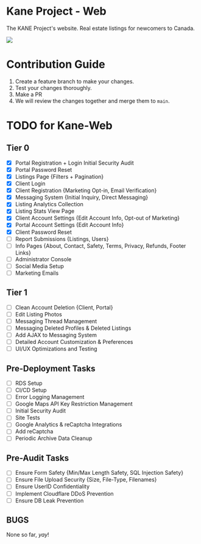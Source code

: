 # Kane Project - Web

The KANE Project's website. Real estate listings for newcomers to Canada.

<img src="https://progress-bar.dev/75/?title=Project Progress">

# Contribution Guide

1. Create a feature branch to make your changes.
2. Test your changes thoroughly.
3. Make a PR
4. We will review the changes together and merge them to `main`.

# TODO for Kane-Web

## Tier 0

- [x] Portal Registration + Login Initial Security Audit
- [x] Portal Password Reset
- [x] Listings Page {Filters + Pagination}
- [x] Client Login
- [x] Client Registration {Marketing Opt-in, Email Verification}
- [x] Messaging System {Initial Inquiry, Direct Messaging}
- [x] Listing Analytics Collection
- [x] Listing Stats View Page
- [x] Client Account Settings {Edit Account Info, Opt-out of Marketing}
- [x] Portal Account Settings {Edit Account Info}
- [x] Client Password Reset
- [ ] Report Submissions {Listings, Users}
- [ ] Info Pages {About, Contact, Safety, Terms, Privacy, Refunds, Footer Links}
- [ ] Administrator Console
- [ ] Social Media Setup
- [ ] Marketing Emails

## Tier 1

- [ ] Clean Account Deletion {Client, Portal}
- [ ] Edit Listing Photos
- [ ] Messaging Thread Management
- [ ] Messaging Deleted Profiles & Deleted Listings
- [ ] Add AJAX to Messaging System
- [ ] Detailed Account Customization & Preferences
- [ ] UI/UX Optimizations and Testing

## Pre-Deployment Tasks

- [ ] RDS Setup
- [ ] CI/CD Setup
- [ ] Error Logging Management
- [ ] Google Maps API Key Restriction Management
- [ ] Initial Security Audit
- [ ] Site Tests
- [ ] Google Analytics & reCaptcha Integrations
- [ ] Add reCaptcha
- [ ] Periodic Archive Data Cleanup

## Pre-Audit Tasks

- [ ] Ensure Form Safety {Min/Max Length Safety, SQL Injection Safety}
- [ ] Ensure File Upload Security {Size, File-Type, Filenames}
- [ ] Ensure UserID Confidentiality
- [ ] Implement Cloudflare DDoS Prevention
- [ ] Ensure DB Leak Prevention

## BUGS

None so far, *yay*!

